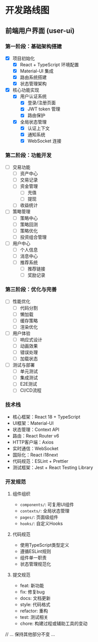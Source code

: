 # 开发路线图

## 前端用户界面 (user-ui)

### 第一阶段：基础架构搭建
- [x] 项目初始化
  - [x] React + TypeScript 环境配置
  - [x] Material-UI 集成
  - [x] 路由系统搭建
  - [x] 状态管理架构

- [x] 核心功能实现
  - [x] 用户认证系统
    - [x] 登录/注册页面
    - [x] JWT token 管理
    - [x] 路由保护
  - [x] 全局状态管理
    - [x] 认证上下文
    - [x] 通知系统
    - [x] WebSocket 连接

### 第二阶段：功能开发
- [ ] 交易功能
  - [ ] 资产中心
  - [ ] 交易记录
  - [ ] 资金管理
    - [ ] 充值
    - [ ] 提现
  - [ ] 收益统计

- [ ] 策略管理
  - [ ] 策略中心
  - [ ] 策略回测
  - [ ] 策略优化
  - [ ] 投资组合管理

- [ ] 用户中心
  - [ ] 个人信息
  - [ ] 消息中心
  - [ ] 推荐系统
    - [ ] 推荐链接
    - [ ] 奖励记录

### 第三阶段：优化与完善
- [ ] 性能优化
  - [ ] 代码分割
  - [ ] 懒加载
  - [ ] 缓存策略
  - [ ] 渲染优化

- [ ] 用户体验
  - [ ] 响应式设计
  - [ ] 动画效果
  - [ ] 错误处理
  - [ ] 加载状态

- [ ] 测试与部署
  - [ ] 单元测试
  - [ ] 集成测试
  - [ ] E2E测试
  - [ ] CI/CD流程

### 技术栈
- 核心框架：React 18 + TypeScript
- UI框架：Material-UI
- 状态管理：Context API
- 路由：React Router v6
- HTTP客户端：Axios
- 实时通信：WebSocket
- 国际化：React i18next
- 代码规范：ESLint + Prettier
- 测试框架：Jest + React Testing Library

### 开发规范
1. 组件组织
   - `components/`: 可复用UI组件
   - `contexts/`: 全局状态管理
   - `pages/`: 页面级组件
   - `hooks/`: 自定义Hooks

2. 代码规范
   - 使用TypeScript类型定义
   - 遵循ESLint规则
   - 组件单一职责
   - 状态管理规范化

3. 提交规范
   - feat: 新功能
   - fix: 修复bug
   - docs: 文档更新
   - style: 代码格式
   - refactor: 重构
   - test: 测试相关
   - chore: 构建过程或辅助工具的变动

// ... 保持其他部分不变 ... 